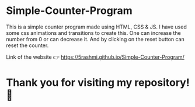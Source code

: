 # Simple-Counter-Program
This is a simple counter program made using HTML, CSS &amp; JS. I have used some css animations and transitions to create this. One can increase the number from 0 or can decrease it. And by clicking on the reset button can reset the counter.

Link of the website 👉  https://5rashmi.github.io/Simple-Counter-Program/

# Thank you for visiting my repository!🙏
